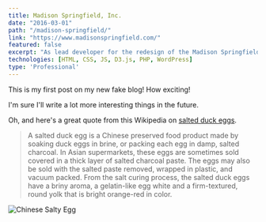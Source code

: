 ```yaml
---
title: Madison Springfield, Inc.
date: "2016-03-01"
path: "/madison-springfield/"
link: "https://www.madisonspringfield.com/"
featured: false
excerpt: "As lead developer for the redesign of the Madison Springfield, Inc. site, I worked intimately with Monkee-Boy Web Design's design department to create an experience that showcases Madison Springfield's expertise in their field. The site is fully responsive and utilizes HTML5 geolocation to suggest contact locations closest to the user. It also makes extensive use of D3.js and custom-built backend tools to associate current and past projects with their geographic locations."
technologies: [HTML, CSS, JS, D3.js, PHP, WordPress]
type: 'Professional'
---
```


This is my first post on my new fake blog! How exciting!

I'm sure I'll write a lot more interesting things in the future.

Oh, and here's a great quote from this Wikipedia on [salted duck eggs](http://en.wikipedia.org/wiki/Salted_duck_egg).

>A salted duck egg is a Chinese preserved food product made by soaking duck eggs in brine, or packing each egg in damp, salted charcoal. In Asian supermarkets, these eggs are sometimes sold covered in a thick layer of salted charcoal paste. The eggs may also be sold with the salted paste removed, wrapped in plastic, and vacuum packed. From the salt curing process, the salted duck eggs have a briny aroma, a gelatin-like egg white and a firm-textured, round yolk that is bright orange-red in color.

![Chinese Salty Egg](./salty_egg.jpg)
